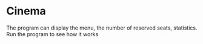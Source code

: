 # Cinema
The program can display the menu, the number of reserved seats, statistics. Run the program to see how it works
